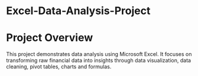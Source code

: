 # Excel-Data-Analysis-Project
# Project Overview 
This project demonstrates data analysis using Microsoft Excel. It focuses on transforming raw financial data into insights through data visualization, data cleaning, pivot tables, charts and formulas. 
